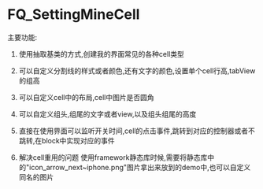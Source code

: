 # FQ_SettingMineCell

主要功能:

1. 使用抽取基类的方式,创建我的界面常见的各种cell类型 

2. 可以自定义分割线的样式或者颜色,还有文字的颜色,设置单个cell行高,tabView的组高 

3. 可以自定义cell中的布局,cell中图片是否圆角 

4. 可以自定义组头,组尾的文字或者view,以及组头组尾的高度 

5. 直接在使用界面可以监听开关时间,cell的点击事件,跳转到对应的控制器或者不跳转,在block中实现对应的事件 

6. 解决cell重用的问题
    使用framework静态库时候,需要将静态库中的"icon_arrow_next~iphone.png"图片拿出来放到的demo中,也可以自定义同名的图片
